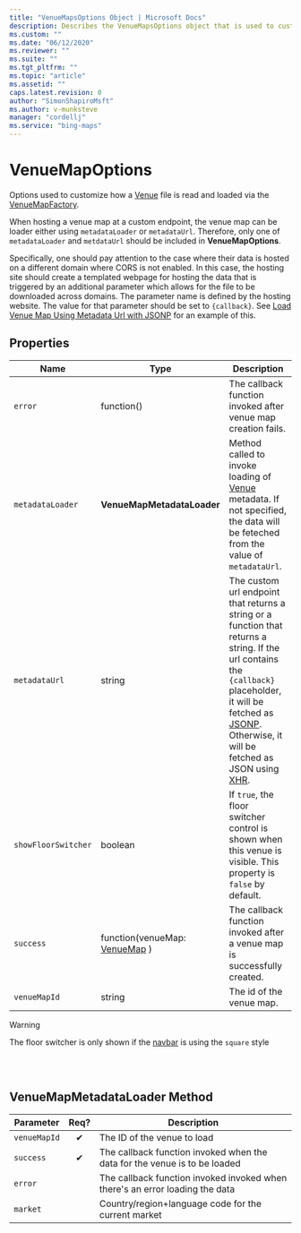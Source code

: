 ```yaml
---
title: "VenueMapsOptions Object | Microsoft Docs"
description: Describes the VenueMapsOptions object that is used to customize how a Venue file is read and loaded via the VenueMapFactory and details its properties and the VenueMapMetadataLoader method.
ms.custom: ""
ms.date: "06/12/2020"
ms.reviewer: ""
ms.suite: ""
ms.tgt_pltfrm: ""
ms.topic: "article"
ms.assetid: ""
caps.latest.revision: 0
author: "SimonShapiroMsft"
ms.author: v-munksteve
manager: "cordellj"
ms.service: "bing-maps"
---
```


# VenueMapOptions
Options used to customize how a [Venue](../../../venues/venue.md) file is read and loaded via the [VenueMapFactory](venuemapfactory-class.md).

When hosting a venue map at a custom endpoint, the venue map can be loader either using `metadataLoader` or `metadataUrl`. Therefore, only one of `metadataLoader` and `metdataUrl` should be included in **VenueMapOptions**. 



Specifically, one should pay attention to the case where their data is hosted on a different domain where CORS is not enabled. In this case, the hosting site should create a templated webpage for hosting the data that is triggered by an additional parameter which allows for the file to be downloaded across domains. The parameter name is defined by the hosting website. The value for that parameter should be set to `{callback}`. See [Load Venue Map Using Metadata Url with JSONP](https://www.bing.com/api/maps/mapcontrol/isdk/) for an example of this.

## Properties
Name                               | Type           | Description
---------------------------------- | --------------------- | -----------------------------------
`error` | function() | The callback function invoked after venue map creation fails.
`metadataLoader` | **VenueMapMetadataLoader** | Method called to invoke loading of [Venue](../../../venues/venue.md) metadata. If not specified, the data will be feteched from the value of `metadataUrl`.
`metadataUrl` | string | The custom url endpoint that returns a string or a function that returns a string. If the url contains the `{callback}` placeholder, it will be fetched as [JSONP](https://en.wikipedia.org/wiki/JSONP). Otherwise, it will be fetched as JSON using [XHR](https://en.wikipedia.org/wiki/XMLHttpRequest). 
`showFloorSwitcher` | boolean | If `true`, the floor switcher control is shown when this venue is visible. This property is `false` by default. 
`success`| function(venueMap: [VenueMap](venuemap-class.md) ) | The callback function invoked after a venue map is successfully created.
`venueMapId` | string | The id of the venue map.

> [!WARNING]
> The floor switcher is only shown if the [navbar](../../map-control-api/navigationbarmode-enumeration.md) is using the `square` style
<br/>

<br/>

## VenueMapMetadataLoader Method
Parameter                               | Req? | Description
----------------------------------  | :---------------------: | -----------------------------------
`venueMapId` | ✔ | The ID of the venue to load
`success` | ✔ |The callback function invoked when the data for the venue is to be loaded
`error` | |The callback function invoked invoked when there's an error loading the data
`market` | |Country/region+language code for the current market
